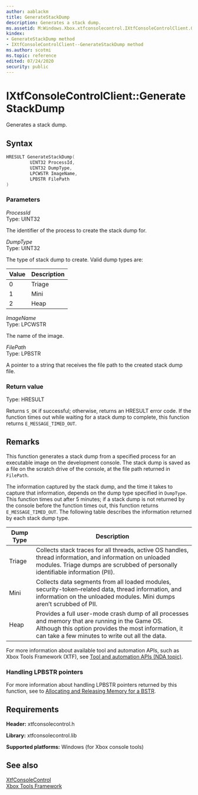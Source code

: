 ```yaml
---
author: aablackm
title: GenerateStackDump
description: Generates a stack dump.
ms.assetid: M:Windows.Xbox.xtfconsolecontrol.IXtfConsoleControlClient.GenerateStackDump(UINT32,UINT32,LPCWSTR,LPBSTR)
kindex:
- GenerateStackDump method
- IXtfConsoleControlClient--GenerateStackDump method
ms.author: scotmi
ms.topic: reference
edited: 07/24/2020
security: public
---
```


# IXtfConsoleControlClient::GenerateStackDump
  
Generates a stack dump.  
  
<a id="syntaxSection"></a>
  
## Syntax
  
```cpp
HRESULT GenerateStackDump(
         UINT32 ProcessId,
         UINT32 DumpType,
         LPCWSTR ImageName,
         LPBSTR FilePath  
)  
```
  
<a id="parametersSection"></a>
  
### Parameters
  
*ProcessId*  
Type: UINT32  
  
The identifier of the process to create the stack dump for.  
  
*DumpType*  
Type: UINT32  
  
The type of stack dump to create.  Valid dump types are:  
  
| Value | Description |  
| -------- | ----------- |  
| 0 | Triage |  
| 1 | Mini |  
| 2 | Heap |  
  
*ImageName*  
Type: LPCWSTR  
  
The name of the image.  
  
*FilePath*  
Type: LPBSTR  
  
A pointer to a string that receives the file path to the created stack dump file.  
  
<a id="retvalSection"></a>
  
### Return value
  
Type: HRESULT  
  
Returns `S_OK` if successful; otherwise, returns an HRESULT error code. If the function times out while waiting for a stack dump to complete, this function returns `E_MESSAGE_TIMED_OUT`.  
  
<a id="remarksSection"></a>
  
## Remarks
  
This function generates a stack dump from a specified process for an executable image on the development console. The stack dump is saved as a file on the scratch drive of the console, at the file path returned in `FilePath`.

The information captured by the stack dump, and the time it takes to capture that information, depends on the dump type specified in `DumpType`. This function times out after 5 minutes; if a stack dump is not returned by the console before the function times out, this function returns `E_MESSAGE_TIMED_OUT`. The following table describes the information returned by each stack dump type.  
  
| Dump Type | Description |  
| --------- | ----------- |  
| Triage | Collects stack traces for all threads, active OS handles, thread information, and information on unloaded modules. Triage dumps are scrubbed of personally identifiable information (PII). |  
| Mini | Collects data segments from all loaded modules, security-token–related data, thread information, and information on the unloaded modules. Mini dumps aren’t scrubbed of PII. |  
| Heap | Provides a full user-mode crash dump of all processes and memory that are running in the Game OS. Although this option provides the most information, it can take a few minutes to write out all the data. |  
  
For more information about available tool and automation APIs, such as Xbox Tools Framework (XTF), see [Tool and automation APIs (NDA topic)](../../../../../../../test-automation-publishing/test-automation-publishing-tools/tools-automation-apis/atoc-api-tools-dev-env.md).  
  
<a id="remarks_output"></a>
  
### Handling LPBSTR pointers
  
For more information about handling LPBSTR pointers returned by this function, see to [Allocating and Releasing Memory for a BSTR](/cpp/atl-mfc-shared/allocating-and-releasing-memory-for-a-bstr?view=vs-2019).  
  
<a id="requirementsSection"></a>
  
## Requirements
  
**Header:** xtfconsolecontrol.h  
  
**Library:** xtfconsolecontrol.lib  
  
**Supported platforms:** Windows (for Xbox console tools)  
  
<a id="seealsoSection"></a>
  
## See also
  
[XtfConsoleControl](../../../xtfconsolecontrol_members.md)  
[Xbox Tools Framework](../../../../atoc-xbox-tools-framework.md)  
  